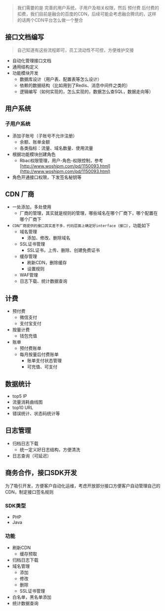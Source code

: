 > 我们需要的是 完善的用户系统，子用户及相关权限，然后 预付费 后付费的扣费，我们目前是融合的百度的CDN，后续可能会考虑融合腾讯的，这样的话两个CDN平台怎么做一个整合

## 接口文档编写
> 自己知道有这些流程即可，员工流动性不可控，方便维护交接
- 自动化管理接口文档
- 通用结构定义
- 功能模块开发
    - 数据库设计（用户表、配置表等怎么设计）
    - 依赖的数据结构（比如用到了Redis、消息中间件之类的）
    - 逻辑编写（如何实现的，怎么实现的，数据怎么查SQL，数据走向等）

## 用户系统

### 子用户系统
- 添加子账号（子账号不允许注册）
    - 余额、账单金额
    - 各类指标：流量、域名数量、使用流量
- 根据功能模块创建角色
    - Rbac权限管理，用户-角色-权限控制，参考[http://www.woshipm.com/pd/1150093.html](http://www.woshipm.com/pd/1150093.html)
- 角色开通接口权限，下发签名秘钥等

## CDN 厂商
- 一处添加，多处使用
    - 厂商的管理，其实就是规则的管理，哪些域名在哪个厂商下，哪个配置在哪个厂商下
- `CDN厂商提供的接口其实差不多，代码层面上确定好interface（接口）`，功能如下
    - 域名管理
        - 添加、修改、删除域名
    - SSL证书管理
        - SSL证书，上传、删除、创建免费证书
    - 缓存管理
        - 刷新CDN，删除缓存
        - 设置规则
    - WAF管理
    - 日志下载、统计数据查询

## 计费
- 预付费
    - 微信支付
    - 支付宝支付
- 按量计费
    - 钱包充值
- 账单
    - 预付费账单
    - 每月按量后付费账单
        - 账单支付状态管理
        - 可充值、可支付

## 数据统计
- top5 IP
- 流量消耗曲线图
- top10 URL
- 错误统计、状态码统计等

## 日志管理
- 归档日志下载
    - 统一定义好日志结构，方便清洗
- 日志查询（可延迟）

## 商务合作，接口SDK开发
为了吸引开发，方便客户自动化运维，考虑开放部分接口方便客户自动管理自己的CDN，制定接口签名规则

### SDK类型
- PHP
- Java

### 功能
- 刷新CDN
    - 缓存预取
- 归档日志下载
- 域名管理
    - 添加
    - 修改
    - 删除
    - SSL证书管理
- 白名单，黑名单添加
- 统计数据查询